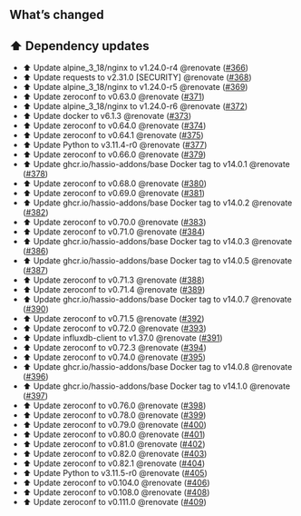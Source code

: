 ## What’s changed

## ⬆️ Dependency updates

- ⬆️ Update alpine_3_18/nginx to v1.24.0-r4 @renovate ([#366](https://github.com/hassio-addons/addon-glances/pull/366))
- ⬆️ Update requests to v2.31.0 [SECURITY] @renovate ([#368](https://github.com/hassio-addons/addon-glances/pull/368))
- ⬆️ Update alpine_3_18/nginx to v1.24.0-r5 @renovate ([#369](https://github.com/hassio-addons/addon-glances/pull/369))
- ⬆️ Update zeroconf to v0.63.0 @renovate ([#371](https://github.com/hassio-addons/addon-glances/pull/371))
- ⬆️ Update alpine_3_18/nginx to v1.24.0-r6 @renovate ([#372](https://github.com/hassio-addons/addon-glances/pull/372))
- ⬆️ Update docker to v6.1.3 @renovate ([#373](https://github.com/hassio-addons/addon-glances/pull/373))
- ⬆️ Update zeroconf to v0.64.0 @renovate ([#374](https://github.com/hassio-addons/addon-glances/pull/374))
- ⬆️ Update zeroconf to v0.64.1 @renovate ([#375](https://github.com/hassio-addons/addon-glances/pull/375))
- ⬆️ Update Python to v3.11.4-r0 @renovate ([#377](https://github.com/hassio-addons/addon-glances/pull/377))
- ⬆️ Update zeroconf to v0.66.0 @renovate ([#379](https://github.com/hassio-addons/addon-glances/pull/379))
- ⬆️ Update ghcr.io/hassio-addons/base Docker tag to v14.0.1 @renovate ([#378](https://github.com/hassio-addons/addon-glances/pull/378))
- ⬆️ Update zeroconf to v0.68.0 @renovate ([#380](https://github.com/hassio-addons/addon-glances/pull/380))
- ⬆️ Update zeroconf to v0.69.0 @renovate ([#381](https://github.com/hassio-addons/addon-glances/pull/381))
- ⬆️ Update ghcr.io/hassio-addons/base Docker tag to v14.0.2 @renovate ([#382](https://github.com/hassio-addons/addon-glances/pull/382))
- ⬆️ Update zeroconf to v0.70.0 @renovate ([#383](https://github.com/hassio-addons/addon-glances/pull/383))
- ⬆️ Update zeroconf to v0.71.0 @renovate ([#384](https://github.com/hassio-addons/addon-glances/pull/384))
- ⬆️ Update ghcr.io/hassio-addons/base Docker tag to v14.0.3 @renovate ([#386](https://github.com/hassio-addons/addon-glances/pull/386))
- ⬆️ Update ghcr.io/hassio-addons/base Docker tag to v14.0.5 @renovate ([#387](https://github.com/hassio-addons/addon-glances/pull/387))
- ⬆️ Update zeroconf to v0.71.3 @renovate ([#388](https://github.com/hassio-addons/addon-glances/pull/388))
- ⬆️ Update zeroconf to v0.71.4 @renovate ([#389](https://github.com/hassio-addons/addon-glances/pull/389))
- ⬆️ Update ghcr.io/hassio-addons/base Docker tag to v14.0.7 @renovate ([#390](https://github.com/hassio-addons/addon-glances/pull/390))
- ⬆️ Update zeroconf to v0.71.5 @renovate ([#392](https://github.com/hassio-addons/addon-glances/pull/392))
- ⬆️ Update zeroconf to v0.72.0 @renovate ([#393](https://github.com/hassio-addons/addon-glances/pull/393))
- ⬆️ Update influxdb-client to v1.37.0 @renovate ([#391](https://github.com/hassio-addons/addon-glances/pull/391))
- ⬆️ Update zeroconf to v0.72.3 @renovate ([#394](https://github.com/hassio-addons/addon-glances/pull/394))
- ⬆️ Update zeroconf to v0.74.0 @renovate ([#395](https://github.com/hassio-addons/addon-glances/pull/395))
- ⬆️ Update ghcr.io/hassio-addons/base Docker tag to v14.0.8 @renovate ([#396](https://github.com/hassio-addons/addon-glances/pull/396))
- ⬆️ Update ghcr.io/hassio-addons/base Docker tag to v14.1.0 @renovate ([#397](https://github.com/hassio-addons/addon-glances/pull/397))
- ⬆️ Update zeroconf to v0.76.0 @renovate ([#398](https://github.com/hassio-addons/addon-glances/pull/398))
- ⬆️ Update zeroconf to v0.78.0 @renovate ([#399](https://github.com/hassio-addons/addon-glances/pull/399))
- ⬆️ Update zeroconf to v0.79.0 @renovate ([#400](https://github.com/hassio-addons/addon-glances/pull/400))
- ⬆️ Update zeroconf to v0.80.0 @renovate ([#401](https://github.com/hassio-addons/addon-glances/pull/401))
- ⬆️ Update zeroconf to v0.81.0 @renovate ([#402](https://github.com/hassio-addons/addon-glances/pull/402))
- ⬆️ Update zeroconf to v0.82.0 @renovate ([#403](https://github.com/hassio-addons/addon-glances/pull/403))
- ⬆️ Update zeroconf to v0.82.1 @renovate ([#404](https://github.com/hassio-addons/addon-glances/pull/404))
- ⬆️ Update Python to v3.11.5-r0 @renovate ([#405](https://github.com/hassio-addons/addon-glances/pull/405))
- ⬆️ Update zeroconf to v0.104.0 @renovate ([#406](https://github.com/hassio-addons/addon-glances/pull/406))
- ⬆️ Update zeroconf to v0.108.0 @renovate ([#408](https://github.com/hassio-addons/addon-glances/pull/408))
- ⬆️ Update zeroconf to v0.111.0 @renovate ([#409](https://github.com/hassio-addons/addon-glances/pull/409)) 
